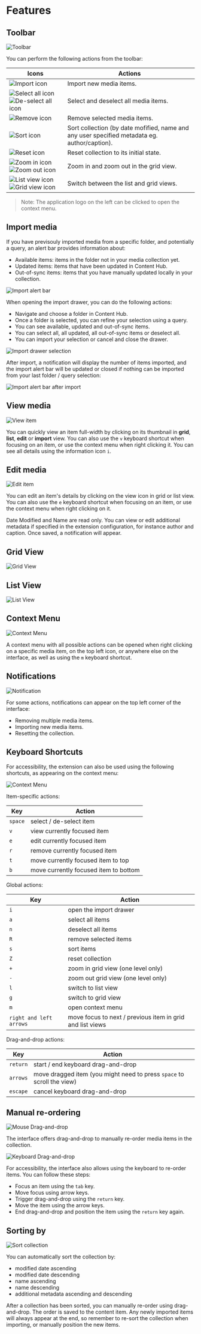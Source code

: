 # Features

## Toolbar

![Toolbar](../media/toolbar.png)

You can perform the following actions from the toolbar:

| Icons | Actions |
|-------|---------|
| ![Import icon](../media/icon-import.png)  | Import new media items. |
| ![Select all icon](../media/icon-select-all.png) ![De-select all icon](../media/icon-select-none.png) | Select and deselect all media items. |
| ![Remove icon](../media/icon-remove.png) | Remove selected media items. |
| ![Sort icon](../media/icon-sort.png) | Sort collection (by date mofified, name and any user specified metadata eg. author/caption). |
| ![Reset icon](../media/icon-reset.png) | Reset collection to its initial state. |
| ![Zoom in icon](../media/icon-zoom-in.png) ![Zoom out icon](../media/icon-zoom-out.png) | Zoom in and zoom out in the grid view. |
| ![List view icon](../media/icon-list.png) ![Grid view icon](../media/icon-grid.png) | Switch between the list and grid views. |

> Note: The application logo on the left can be clicked to open the context menu.

## Import media

If you have previsouly imported media from a specific folder, and potentially a query, an alert bar provides information about:
- Available items: items in the folder not in your media collection yet.
- Updated items: items that have been updated in Content Hub.
- Out-of-sync items: items that you have manually updated locally in your collection.

![Import alert bar](../media/import-alert-bar.png)

When opening the import drawer, you can do the following actions:
- Navigate and choose a folder in Content Hub.
- Once a folder is selected, you can refine your selection using a query.
- You can see available, updated and out-of-sync items.
- You can select all, all updated, all out-of-sync items or deselect all.
- You can import your selection or cancel and close the drawer.

![Import drawer selection](../media/import-drawer-selection.png)

After import, a notification will display the number of items imported, and the import alert bar will be updated or closed if nothing can be imported from your last folder / query selection:

![Import alert bar after import](../media/import-alert-bar-after-import.png)

## View media

![View item](../media/view-item.png)

You can quickly view an item full-width by clicking on its thumbnail in **grid**, **list**, **edit** or **import** view. You can also use the `v` keyboard shortcut when focusing on an item, or use the context menu when right clicking it. You can see all details using the information icon `i`.

## Edit media

![Edit item](../media/edit-item.png)

You can edit an item's details by clicking on the view icon in grid or list view. You can also use the `e` keyboard shortcut when focusing on an item, or use the context menu when right clicking on it.

Date Modified and Name are read only. You can view or edit additional metadata if specified in the extension configuration, for instance author and caption. Once saved, a notification will appear.

## Grid View

![Grid View](../media/grid-view.png)

## List View

![List View](../media/list-view.png)

## Context Menu

![Context Menu](../media/context-menu.png)

A context menu with all possible actions can be opened when right clicking on a specific media item, on the top left icon, or anywhere else on the interface, as well as using the `m` keyboard shortcut.

## Notifications

![Notification](../media/notification.png)

For some actions, notifications can appear on the top left corner of the interface:

- Removing multiple media items.
- Importing new media items.
- Resetting the collection.

## Keyboard Shortcuts

For accessibility, the extension can also be used using the following shortcuts, as appearing on the context menu:

![Context Menu](../media/context-menu.png)

Item-specific actions:

| Key | Action |
|-----|--------|
| `space` | select / de-select item |
| `v` | view currently focused item |
| `e` | edit currently focused item |
| `r` | remove currently focused item |
| `t` | move currently focused item to top |
| `b` | move currently focused item to bottom |

Global actions:

| Key | Action |
|-----|--------|
| `i` | open the import drawer |
| `a` | select all items |
| `n` | deselect all items |
| `R` | remove selected items |
| `s` | sort items |
| `Z` | reset collection |
| `+` | zoom in grid view (one level only) |
| `-` | zoom out grid view (one level only) |
| `l` | switch to list view |
| `g` | switch to grid view |
| `m` | open context menu |
| `right and left arrows` | move focus to next / previous item in grid and list views |

Drag-and-drop actions:

| Key | Action |
|-----|--------|
| `return` | start / end keyboard drag-and-drop |
| `arrows` | move dragged item (you might need to press `space` to scroll the view) |
| `escape` | cancel keyboard drag-and-drop |

## Manual re-ordering

![Mouse Drag-and-drop](../media/mouse-drag-and-drop.png)

The interface offers drag-and-drop to manually re-order media items in the collection.

![Keyboard Drag-and-drop](../media/keyboard-drag-and-drop.png)

For accessibility, the interface also allows using the keyboard to re-order items. You can follow these steps:

- Focus an item using the `tab` key.
- Move focus using arrow keys.
- Trigger drag-and-drop using the `return` key.
- Move the item using the arrow keys.
- End drag-and-drop and position the item using the `return` key again.

## Sorting by

![Sort collection](../media/sort-by.png)

You can automatically sort the collection by:

- modified date ascending
- modified date descending
- name ascending
- name descending
- additional metadata ascending and descending

After a collection has been sorted, you can manually re-order using drag-and-drop. The order is saved to the content item. Any newly imported items will always appear at the end, so remember to re-sort the collection when importing, or manually position the new items.
